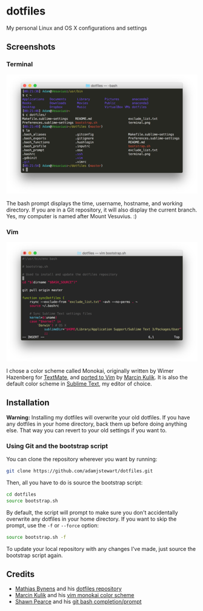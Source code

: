 # dotfiles

My personal Linux and OS X configurations and settings

## Screenshots

### Terminal

![Terminal Screenshot](screenshots/terminal.png)

The bash prompt displays the time, username, hostname, and working directory. If you are in a Git repository, it will also display the current branch. Yes, my computer is named after Mount Vesuvius. :)

### Vim

![Vim Screenshot](screenshots/vim.png)

I chose a color scheme called Monokai, originally written by Wimer Hazenberg for [TextMate](https://macromates.com/), and [ported to Vim](https://github.com/sickill/vim-monokai) by [Marcin Kulik](http://ku1ik.com/). It is also the default color scheme in [Sublime Text](https://www.sublimetext.com/), my editor of choice.

## Installation

**Warning:** Installing my dotfiles will overwrite your old dotfiles. If you have any dotfiles in your home directory, back them up before doing anything else. That way you can revert to your old settings if you want to.

### Using Git and the bootstrap script

You can clone the repository wherever you want by running:

```bash
git clone https://github.com/adamjstewart/dotfiles.git
```

Then, all you have to do is source the bootstrap script:

```bash
cd dotfiles
source bootstrap.sh
```

By default, the script will prompt to make sure you don't accidentally overwrite any dotfiles in your home directory. If you want to skip the prompt, use the `-f` or `--force` option:

```bash
source bootstrap.sh -f
```

To update your local repository with any changes I've made, just source the bootstrap script again.

## Credits

* [Mathias Bynens](https://mathiasbynens.be) and his [dotfiles repository](https://github.com/mathiasbynens/dotfiles)
* [Marcin Kulik](http://ku1ik.com/) and his [vim monokai color scheme](https://github.com/sickill/vim-monokai)
* [Shawn Pearce](https://github.com/spearce) and his [git bash completion/prompt](https://github.com/git/git/tree/master/contrib/completion)

